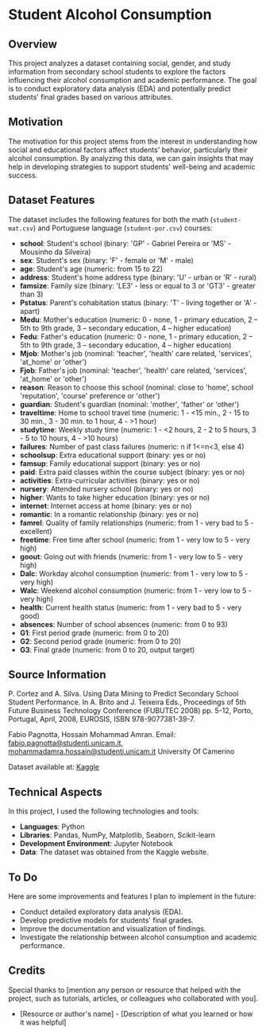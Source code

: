 # Student Alcohol Consumption

## Overview
This project analyzes a dataset containing social, gender, and study information from secondary school students to explore the factors influencing their alcohol consumption and academic performance. The goal is to conduct exploratory data analysis (EDA) and potentially predict students' final grades based on various attributes.

## Motivation
The motivation for this project stems from the interest in understanding how social and educational factors affect students' behavior, particularly their alcohol consumption. By analyzing this data, we can gain insights that may help in developing strategies to support students' well-being and academic success.

## Dataset Features
The dataset includes the following features for both the math (`student-mat.csv`) and Portuguese language (`student-por.csv`) courses:

- **school**: Student's school (binary: 'GP' - Gabriel Pereira or 'MS' - Mousinho da Silveira)
- **sex**: Student's sex (binary: 'F' - female or 'M' - male)
- **age**: Student's age (numeric: from 15 to 22)
- **address**: Student's home address type (binary: 'U' - urban or 'R' - rural)
- **famsize**: Family size (binary: 'LE3' - less or equal to 3 or 'GT3' - greater than 3)
- **Pstatus**: Parent's cohabitation status (binary: 'T' - living together or 'A' - apart)
- **Medu**: Mother's education (numeric: 0 - none, 1 - primary education, 2 – 5th to 9th grade, 3 – secondary education, 4 – higher education)
- **Fedu**: Father's education (numeric: 0 - none, 1 - primary education, 2 – 5th to 9th grade, 3 – secondary education, 4 – higher education)
- **Mjob**: Mother's job (nominal: 'teacher', 'health' care related, 'services', 'at_home' or 'other')
- **Fjob**: Father's job (nominal: 'teacher', 'health' care related, 'services', 'at_home' or 'other')
- **reason**: Reason to choose this school (nominal: close to 'home', school 'reputation', 'course' preference or 'other')
- **guardian**: Student's guardian (nominal: 'mother', 'father' or 'other')
- **traveltime**: Home to school travel time (numeric: 1 - <15 min., 2 - 15 to 30 min., 3 - 30 min. to 1 hour, 4 - >1 hour)
- **studytime**: Weekly study time (numeric: 1 - <2 hours, 2 - 2 to 5 hours, 3 - 5 to 10 hours, 4 - >10 hours)
- **failures**: Number of past class failures (numeric: n if 1<=n<3, else 4)
- **schoolsup**: Extra educational support (binary: yes or no)
- **famsup**: Family educational support (binary: yes or no)
- **paid**: Extra paid classes within the course subject (binary: yes or no)
- **activities**: Extra-curricular activities (binary: yes or no)
- **nursery**: Attended nursery school (binary: yes or no)
- **higher**: Wants to take higher education (binary: yes or no)
- **internet**: Internet access at home (binary: yes or no)
- **romantic**: In a romantic relationship (binary: yes or no)
- **famrel**: Quality of family relationships (numeric: from 1 - very bad to 5 - excellent)
- **freetime**: Free time after school (numeric: from 1 - very low to 5 - very high)
- **goout**: Going out with friends (numeric: from 1 - very low to 5 - very high)
- **Dalc**: Workday alcohol consumption (numeric: from 1 - very low to 5 - very high)
- **Walc**: Weekend alcohol consumption (numeric: from 1 - very low to 5 - very high)
- **health**: Current health status (numeric: from 1 - very bad to 5 - very good)
- **absences**: Number of school absences (numeric: from 0 to 93)
- **G1**: First period grade (numeric: from 0 to 20)
- **G2**: Second period grade (numeric: from 0 to 20)
- **G3**: Final grade (numeric: from 0 to 20, output target)

## Source Information
P. Cortez and A. Silva. Using Data Mining to Predict Secondary School Student Performance. In A. Brito and J. Teixeira Eds., Proceedings of 5th Future Business Technology Conference (FUBUTEC 2008) pp. 5-12, Porto, Portugal, April, 2008, EUROSIS, ISBN 978-9077381-39-7.

Fabio Pagnotta, Hossain Mohammad Amran.
Email: fabio.pagnotta@studenti.unicam.it, mohammadamra.hossain@studenti.unicam.it
University Of Camerino

Dataset available at: [Kaggle](https://www.kaggle.com/datasets/uciml/student-alcohol-consumption?select=student-por.csv)

## Technical Aspects
In this project, I used the following technologies and tools:
- **Languages**: Python
- **Libraries**: Pandas, NumPy, Matplotlib, Seaborn, Scikit-learn
- **Development Environment**: Jupyter Notebook
- **Data**: The dataset was obtained from the Kaggle website.

## To Do
Here are some improvements and features I plan to implement in the future:
- Conduct detailed exploratory data analysis (EDA).
- Develop predictive models for students' final grades.
- Improve the documentation and visualization of findings.
- Investigate the relationship between alcohol consumption and academic performance.

## Credits
Special thanks to [mention any person or resource that helped with the project, such as tutorials, articles, or colleagues who collaborated with you]. 
- [Resource or author's name] - [Description of what you learned or how it was helpful]
